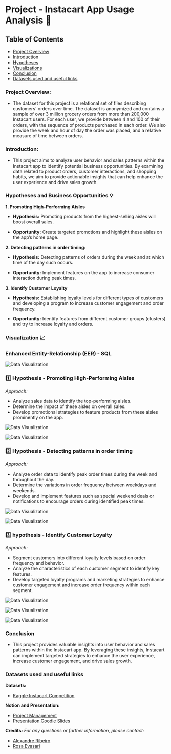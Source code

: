 
# Project - Instacart App Usage Analysis 📱

## Table of Contents

- [Project Overview](#project-overview)
- [Introduction](#introduction)
- [Hypotheses](#hypotheses)
- [Visualizations](#visualizations)
- [Conclusion](#conclusion)
- [Datasets used and useful links](#datasets-used-and-useful-links)

### Project Overview:

- The dataset for this project is a relational set of files describing customers' orders over time. The dataset is anonymized and contains a sample of over 3 million grocery orders from more than 200,000 Instacart users. For each user, we provide between 4 and 100 of their orders, with the sequence of products purchased in each order. We also provide the week and hour of day the order was placed, and a relative measure of time between orders. 

### Introduction:

- This project aims to analyze user behavior and sales patterns within the Instacart app to identify potential business opportunities. By examining data related to product orders, customer interactions, and shopping habits, we aim to provide actionable insights that can help enhance the user experience and drive sales growth.

### Hypotheses and Business Opportunities 💡

**1. Promoting High-Performing Aisles**

- **Hypothesis:** Promoting products from the highest-selling aisles will boost overall sales.

- **Opportunity:** Create targeted promotions and highlight these aisles on the app’s home page.


**2. Detecting patterns in order timing:**

- **Hypothesis:** Detecting patterns of orders during the week and at which time of the day such occurs.

- **Opportunity:** Implement features on the app to increase consumer interaction during peak times.


**3. Identify Customer Loyalty**

- **Hypothesis:** Establishing loyalty levels for different types of customers and developing a program to increase customer engagement and order frequency.

- **Opportunity:** Identify features from different customer groups (clusters) and try to increase loyalty and orders.


### Visualization 📈

### **Enhanced Entity-Relationship (EER) - SQL**

![Data Visualization](Visualizations/ERRDiagram.png)

### **1️⃣ Hypothesis - Promoting High-Performing Aisles**

*Approach:*

- Analyze sales data to identify the top-performing aisles.
- Determine the impact of these aisles on overall sales.
- Develop promotional strategies to feature products from these aisles prominently on the app.

![Data Visualization](Visualizations/Piechart1stHypothesis.png)

![Data Visualization](Visualizations/Countplot1stHypothesis.png)

### **2️⃣ Hypothesis - Detecting patterns in order timing**

*Approach:*

- Analyze order data to identify peak order times during the week and throughout the day.
- Determine the variations in order frequency between weekdays and weekends.
- Develop and implement features such as special weekend deals or notifications to encourage orders during identified peak times.

![Data Visualization](Visualizations/barplot2ndHypothesis.png)

![Data Visualization](Visualizations/GroupedPlot2ndHypothesis.png)


### **3️⃣ hypothesis - Identify Customer Loyalty**

*Approach:*

- Segment customers into different loyalty levels based on order frequency and behavior.
- Analyze the characteristics of each customer segment to identify key features.
- Develop targeted loyalty programs and marketing strategies to enhance customer engagement and increase order frequency within each segment.

![Data Visualization](Visualizations/LoyaltyClusters3rdHypothesis.png)

![Data Visualization](Visualizations/Clusterw:outliers3rdHypothesis.png)

![Data Visualization](Visualizations/NumberOfObservationsPerCluster.png)


### Conclusion

- This project provides valuable insights into user behavior and sales patterns within the Instacart app. By leveraging these insights, Instacart can implement targeted strategies to enhance the user experience, increase customer engagement, and drive sales growth.

### Datasets used and useful links

**Datasets:**

- [Kaggle Instacart Competition](https://www.kaggle.com/competitions/instacart-market-basket-analysis/data?select=sample_submission.csv.zip)


**Notion and Presentation:**

- [Project Management](https://cactus-burrito-0dd.notion.site/Project-Instacart-app-sales-854592432e90440faebe7b55cb11327b)
- [Presentation Goodle Slides](https://docs.google.com/presentation/d/1uiVZbRM3E4v7bWEqPsparMRku_oGHysH-yP8XjI5IK4/edit#slide=id.g10fb8bc67f7_0_0)


**Credits:**
*For any questions or further information, please contact:*

- [Alexandre Ribeiro](https://www.linkedin.com/in/alexandre-ribeiro-264445279/)
- [Rosa Evasari](https://www.linkedin.com/in/erlinarosaevasari/)

